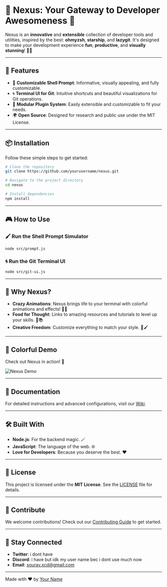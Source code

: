 # 🌌 Nexus: Your Gateway to Developer Awesomeness 🚀

Nexus is an **innovative** and **extensible** collection of developer tools and utilities, inspired by the best: **ohmyzsh**, **starship**, and **lazygit**. It's designed to make your development experience **fun**, **productive**, and **visually stunning**! 🎨✨

---

## 🌟 Features

- 🎨 **Customizable Shell Prompt**: Informative, visually appealing, and fully customizable.
- 🌀 **Terminal UI for Git**: Intuitive shortcuts and beautiful visualizations for Git operations.
- 🧩 **Modular Plugin System**: Easily extensible and customizable to fit your needs.
- 🌍 **Open Source**: Designed for research and public use under the MIT License.

---

## 📦 Installation

Follow these simple steps to get started:

```bash
# Clone the repository
git clone https://github.com/yourusername/nexus.git

# Navigate to the project directory
cd nexus

# Install dependencies
npm install
```

---

## 🎮 How to Use

### 🖌️ Run the Shell Prompt Simulator
```bash
node src/prompt.js
```

### 🌀 Run the Git Terminal UI
```bash
node src/git-ui.js
```

---

## 🎉 Why Nexus?

- **Crazy Animations**: Nexus brings life to your terminal with colorful animations and effects! 🌈✨
- **Food for Thought**: Links to amazing resources and tutorials to level up your skills. 🍔📚
- **Creative Freedom**: Customize everything to match your style. 🎨🖌️

---

## 🌈 Colorful Demo

Check out Nexus in action! 🎥

![Nexus Demo](https://media.giphy.com/media/3o7abKhOpu0NwenH3O/giphy.gif)

---

## 📖 Documentation

For detailed instructions and advanced configurations, visit our [Wiki](https://github.com/morningstarxcdcode/nexus/wiki).

---

## 🛠️ Built With

- **Node.js**: For the backend magic. 🪄
- **JavaScript**: The language of the web. 🌐
- **Love for Developers**: Because you deserve the best. ❤️

---

## 📜 License

This project is licensed under the **MIT License**. See the [LICENSE](LICENSE) file for details.

---

## 🌟 Contribute

We welcome contributions! Check out our [Contributing Guide](https://github.com/yourusername/nexus/blob/main/CONTRIBUTING.md) to get started.

---

## 💬 Stay Connected

- **Twitter**: i dont have 
- **Discord**: i have but idk my user name bec i dont use much now
- **Email**: sourav.xcd@gmail.com

---

Made with ❤️ by [Your Name](https://github.com/morningstarxcdcode)
